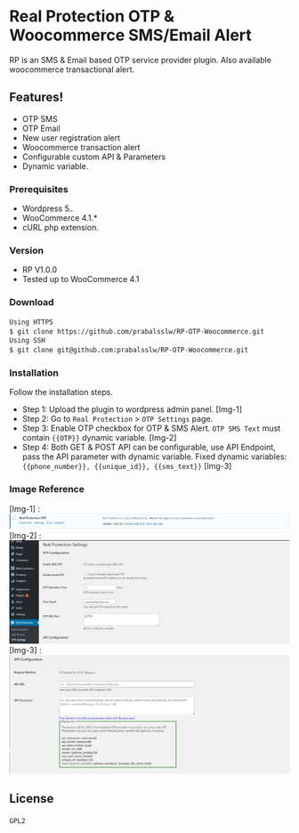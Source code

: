 # Real Protection OTP & Woocommerce SMS/Email Alert

RP is an SMS & Email based OTP service provider plugin. Also available woocommerce transactional alert.
## Features!
  - OTP SMS
  - OTP Email
  - New user registration alert
  - Woocommerce transaction alert
  - Configurable custom API & Parameters
  - Dynamic variable.

### Prerequisites
  - Wordpress 5.*.*
  - WooCommerce 4.1.*
  - cURL php extension.

### Version
  - RP V1.0.0
  - Tested up to WooCommerce 4.1

### Download
```sh
Using HTTPS 
$ git clone https://github.com/prabalsslw/RP-OTP-Woocommerce.git
Using SSH 
$ git clone git@github.com:prabalsslw/RP-OTP-Woocommerce.git
```
### Installation
Follow the installation steps.
- Step 1: Upload the plugin to wordpress admin panel. [Img-1]
- Step 2: Go to `Real Protection` > `OTP Settings` page.
- Step 3: Enable OTP checkbox for OTP & SMS Alert. `OTP SMS Text` must contain `{{OTP}}` dynamic variable. [Img-2]
- Step 4: Both GET & POST API can be configurable, use API Endpoint, pass the API parameter with dynamic variable. Fixed dynamic variables: `{{phone_number}}, {{unique_id}}, {{sms_text}}`
[Img-3]

### Image Reference
[Img-1] :
![RP Plugin](image/Plugin.jpg)
[Img-2] :
![RP Plugin](image/setuppage.jpg)
[Img-3] :
![RP Plugin](image/setuppage2.jpg)

License
----
`GPL2`
